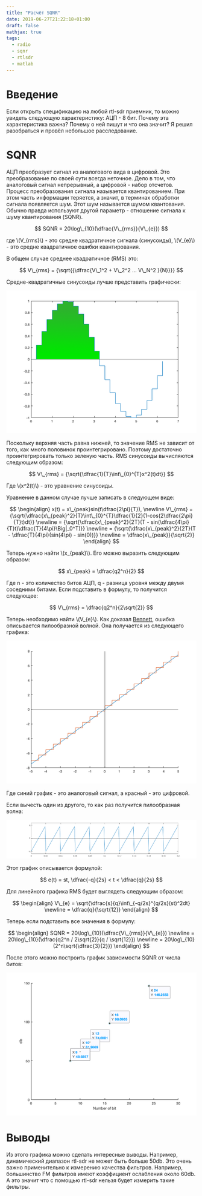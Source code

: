 ```yaml
---
title: "Расчёт SQNR"
date: 2019-06-27T21:22:18+01:00
draft: false
mathjax: true
tags:
  - radio
  - sqnr
  - rtlsdr
  - matlab
---
```


# Введение

Если открыть спецификацию на любой rtl-sdr приемник, то можно увидеть следующую характеристику: АЦП - 8 бит. Почему эта характеристика важна? Почему о ней пишут и что она значит? Я решил разобраться и провёл небольшое расследование.

# SQNR

АЦП преобразует сигнал из аналогового вида в цифровой. Это преобразование по своей сути всегда неточное. Дело в том, что аналоговый сигнал непрерывный, а цифровой - набор отсчетов. Процесс преобразования сигнала называется квантированием. При этом часть информации теряется, а значит, в терминах обработки сигнала появляется шум. Этот шум называется шумом квантования. Обычно правда используют другой параметр - отношение сигнала к шуму квантирования (SQNR).

$$
SQNR = 20\log\_{10}(\dfrac{V\_{rms}}{V\_{e}})
$$

где \\(V\_{rms}\\) - это средне квадратичное сигнала (синусоиды),
\\(V\_{e}\\) - это средне квадратичное ошибки квантирования.

В общем случае среднее квадратичное (RMS) это:

$$
V\_{rms} = {\sqrt{{\dfrac{V\_1^2 + V\_2^2 ... V\_N^2 }{N}}}}
$$

Средне-квадратичные синусоиды лучше представить графически:

[![](img/rms_sinusoid.png)](img/rms_sinusoid.m)

Поскольку верхняя часть равна нижней, то значение RMS не зависит от того, как много половинок проинтегрировано. Поэтому достаточно проинтегрировать только зеленую часть. RMS синусоиды вычисляются следующим образом:

$$
V\_{rms} = {\sqrt{\dfrac{1}{T}\int\_{0}^{T}x^2(t)dt}}
$$

Где \\(x^2(t)\\) - это уравнение синусоиды. 

Уравнение в данном случае лучше записать в следующем виде:

$$
\begin{align}
x(t) = x\_{peak}sin(t\dfrac{2\pi}{T}), \newline
V\_{rms} = {\sqrt{\dfrac{x\_{peak}^2}{T}\int\_{0}^{T}\dfrac{1}{2}(1-cos(2\dfrac{2\pi}{T}t)dt}} \newline
= {\sqrt{\dfrac{x\_{peak}^2}{2T}(T - sin(\dfrac{4\pi}{T}t)\dfrac{T}{4\pi}\Big|_0^T)}} \newline
= {\sqrt{\dfrac{x\_{peak}^2}{2T}(T - \dfrac{T}{4\pi}(sin(4\pi) - sin(0))}} \newline
= \dfrac{x\_{peak}}{\sqrt{2}}
\end{align}
$$

Теперь нужно найти \\(x\_{peak}\\). Его можно выразить следующим образом:

$$
x\_{peak} = \dfrac{q2^n}{2}
$$

Где n - это количество битов АЦП, q - разница уровня между двумя соседними битами. Если подставить в формулу, то получится следующее:

$$
V\_{rms} = \dfrac{q2^n}{2\sqrt{2}}
$$

Теперь необходимо найти \\(V\_{e}\\). Как доказал [Bennett](http://oldweb.mit.bme.hu/books/quantization/papers/Bennett.pdf), ошибка описывается пилообразной волной. Она получается из следующего графика:

[![](img/rms_error.png)](img/rms_error.m)

Где синий график - это аналоговый сигнал, а красный - это цифровой.

Если вычесть один из другого, то как раз получится пилообразная волна:

[![](img/rms_sawtooth.png)](img/rms_sawtooth.m)

Этот график описывается формулой:

$$
e(t) = st, \dfrac{-q}{2s} < t < \dfrac{q}{2s}
$$

Для линейного графика RMS будет выглядеть следующим образом:

$$
\begin{align}
V\_{e} = \sqrt{\dfrac{s}{q}\int\_{-q/2s}^{q/2s}(st)^2dt} \newline
= \dfrac{q}{\sqrt{12}}
\end{align}
$$

Теперь если подставить все значения в формулу:

$$
\begin{align}
SQNR = 20\log\_{10}(\dfrac{V\_{rms}}{V\_{e}}) \newline
= 20\log\_{10}(\dfrac{q2^n / 2\sqrt{2}}{q / \sqrt{12}}) \newline
= 20\log\_{10}(2^n\sqrt{\dfrac{3}{2}})
\end{align}
$$

После этого можно построить график зависимости SQNR от числа битов:

[![](img/sqnr.png)](img/sqnr.m)

# Выводы

Из этого графика можно сделать интересные выводы. Например, динамический диапазон rtl-sdr не может быть больше 50db. Это очень важно применительно к измерению качества фильтров. Например, большинство FM фильтров имеют коэффициент ослабления около 60db. А это значит что с помощью rtl-sdr нельзя будет измерить такие фильтры.

